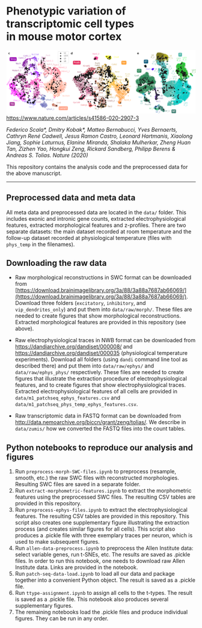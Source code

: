 # Phenotypic variation of transcriptomic cell types in&nbsp;mouse&nbsp;motor&nbsp;cortex
![patch-seq coverage](cover.png)
https://www.nature.com/articles/s41586-020-2907-3

*Federico Scala\*, Dmitry Kobak\*, Matteo Bernabucci, Yves Bernaerts, Cathryn René Cadwell, Jesus Ramon Castro, Leonard Hartmanis, Xiaolong Jiang, Sophie Laturnus, Elanine Miranda, Shalaka Mulherkar, Zheng Huan Tan, Zizhen Yao, Hongkui Zeng, Rickard Sandberg, Philipp Berens & Andreas S. Tolias. Nature (2020)*

This repository contains the analysis code and the preprocessed data for the above manuscript. 

------------

## Preprocessed data and meta data

All meta data and preprocessed data are located in the `data/` folder. This includes exonic and intronic gene counts, extracted electrophysiological features, extracted morphological features and z-profiles. There are two separate datasets: the main dataset recorded at room temperature and the follow-up dataset recorded at physiological temperature (files with `phys_temp` in the filenames).

## Downloading the raw data

* Raw morphological reconstructions in SWC format can be downloaded from [https://download.brainimagelibrary.org/3a/88/3a88a7687ab66069/](https://download.brainimagelibrary.org/3a/88/3a88a7687ab66069/). Download three folders (`excitatory`, `inhibitory`, and `vip_dendrites_only`) and put them into `data/raw/morph/`. These files are needed to create figures that show morphological reconstructions. Extracted morphological features are provided in this repository (see above).

* Raw electrophysiological traces in NWB format can be downloaded from https://dandiarchive.org/dandiset/000008/ and https://dandiarchive.org/dandiset/000035 (physiological temperature experiments). Download all folders (using `dandi` command line tool as described there) and put them into `data/raw/ephys/` and `data/raw/ephys_phys/` respectively. These files are needed to create figures that illustrate the extraction procedure of electrophysiological features, and to create figures that show electrophysiological traces. Extracted electrophysiological features of all cells are provided in `data/m1_patchseq_ephys_features.csv` and `data/m1_patchseq_phys_temp_ephys_features.csv`. 

* Raw transcriptomic data in FASTQ format can be downloaded from http://data.nemoarchive.org/biccn/grant/zeng/tolias/. We describe in `data/zumis/` how we converted the FASTQ files into the count tables.

## Python notebooks to reproduce our analysis and figures

1. Run `preprocess-morph-SWC-files.ipynb` to preprocess (resample, smooth, etc.) the raw SWC files with reconstructed morphologies. Resulting SWC files are saved in a separate folder.
1. Run `extract-morphometric-features.ipynb` to extract the morphometric features using the preprocessed SWC files. The resulting CSV tables are provided in this repository.
2. Run `preprocess-ephys-files.ipynb` to extract the electrophysiological features. The resulting CSV tables are provided in this repository. This script also creates one supplementary figure illustrating the extraction process (and creates similar figures for all cells). This script also produces a .pickle file with three exemplary traces per neuron, which is used to make subsequent figures.
3. Run `allen-data-preprocess.ipynb` to preprocess the Allen Institute data: select variable genes, run t-SNEs, etc. The results are saved as .pickle files. In order to run this notebook, one needs to download raw Allen Institute data. Links are provided in the notebook.
4. Run `patch-seq-data-load.ipynb` to load all our data and package together into a convenient Python object. The result is saved as a .pickle file.
5. Run `ttype-assignment.ipynb` to assign all cells to the t-types. The result is saved as a .pickle file. This notebook also produces several supplementary figures.
6. The remaining notebooks load the .pickle files and produce individual figures. They can be run in any order.

